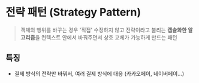 # 전략 패턴 (Strategy Pattern)

> 객체의 행위를 바꾸는 경우 '직접' 수정하지 않고 전략이라고 불리는 **캡슐화한 알고리즘**을 컨텍스트 안에서 바꿔주면서 상호 교체가 가능하게 만드는 패턴



## 특징

- 결제 방식의 전략만 바꿔서, 여러 결제 방식에 대응 (카카오페이, 네이버페이...)